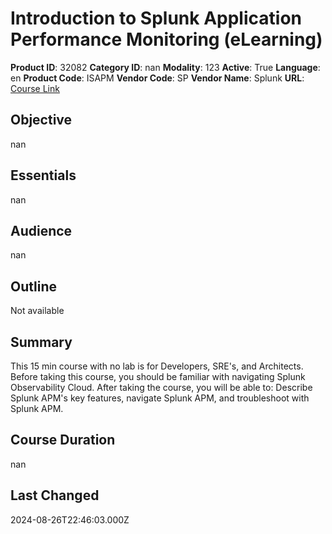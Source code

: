 # Introduction to Splunk Application Performance Monitoring (eLearning)

**Product ID**: 32082
**Category ID**: nan
**Modality**: 123
**Active**: True
**Language**: en
**Product Code**: ISAPM
**Vendor Code**: SP
**Vendor Name**: Splunk
**URL**: [Course Link](https://www.fastlaneus.com/product/splunk-isapm)

## Objective
nan

## Essentials
nan

## Audience
nan

## Outline
Not available

## Summary
This 15 min course with no lab is for Developers, SRE's, and Architects. Before taking this course, you should be familiar with navigating Splunk Observability Cloud. After taking the course, you will be able to: Describe Splunk APM's key features, navigate Splunk APM, and troubleshoot with Splunk APM.

## Course Duration
nan

## Last Changed
2024-08-26T22:46:03.000Z
